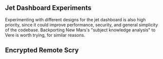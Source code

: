 ## Jet Dashboard Experiments

Experimenting with different designs for the jet dashboard is also high priority, since it could improve performance, security, and general simplicity of the codebase.  Backporting New Mars's "subject knowledge analysis" to Vere is worth trying, for similar reasons.

## Encrypted Remote Scry


